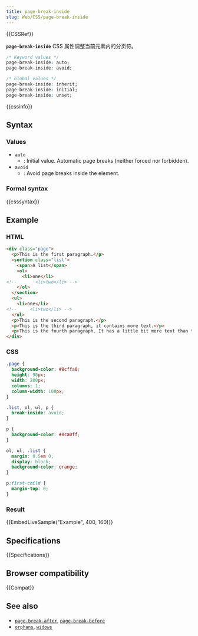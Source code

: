 ```yaml
---
title: page-break-inside
slug: Web/CSS/page-break-inside
---
```

{{CSSRef}}

**`page-break-inside`** CSS 属性调整当前元素内的分页符。

```css
/* Keyword values */
page-break-inside: auto;
page-break-inside: avoid;

/* Global values */
page-break-inside: inherit;
page-break-inside: initial;
page-break-inside: unset;
```

{{cssinfo}}

## Syntax

### Values

- `auto`
  - : Initial value. Automatic page breaks (neither forced nor forbidden).
- `avoid`
  - : Avoid page breaks inside the element.

### Formal syntax

{{csssyntax}}

## Example

### HTML

```html
<div class="page">
  <p>This is the first paragraph.</p>
  <section class="list">
    <span>A list</span>
    <ol>
      <li>one</li>
<!--       <li>two</li> -->
    </ol>
  </section>
  <ul>
    <li>one</li>
<!--     <li>two</li> -->
  </ul>
  <p>This is the second paragraph.</p>
  <p>This is the third paragraph, it contains more text.</p>
  <p>This is the fourth paragraph. It has a little bit more text than the third one.</p>
</div>
```

### CSS

```css
.page {
  background-color: #8cffa0;
  height: 90px;
  width: 200px;
  columns: 1;
  column-width: 100px;
}

.list, ol, ul, p {
  break-inside: avoid;
}

p {
  background-color: #8ca0ff;
}

ol, ul, .list {
  margin: 0.5em 0;
  display: block;
  background-color: orange;
}

p:first-child {
  margin-top: 0;
}
```

### Result

{{EmbedLiveSample("Example", 400, 160)}}

## Specifications

{{Specifications}}

## Browser compatibility

{{Compat}}

## See also

- [`page-break-after`](/zh-CN/docs/CSS/page-break-after), [`page-break-before`](/zh-CN/docs/CSS/page-break-before)
- [`orphans`](/zh-CN/docs/CSS/orphans), [`widows`](/zh-CN/docs/CSS/widows)
